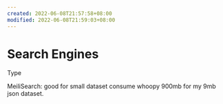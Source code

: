 ```yaml
---
created: 2022-06-08T21:57:58+08:00
modified: 2022-06-08T21:59:03+08:00
---
```


# Search Engines

Type

MeiliSearch:
good for small dataset
consume whoopy 900mb for my 9mb json dataset.
